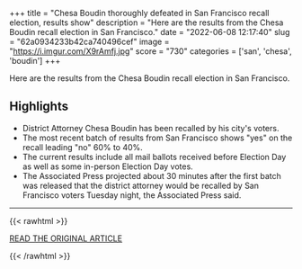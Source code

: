 +++
title = "Chesa Boudin thoroughly defeated in San Francisco recall election, results show"
description = "Here are the results from the Chesa Boudin recall election in San Francisco."
date = "2022-06-08 12:17:40"
slug = "62a0934233b42ca740496cef"
image = "https://i.imgur.com/X9rAmfj.jpg"
score = "730"
categories = ['san', 'chesa', 'boudin']
+++

Here are the results from the Chesa Boudin recall election in San Francisco.

## Highlights

- District Attorney Chesa Boudin has been recalled by his city's voters.
- The most recent batch of results from San Francisco shows "yes" on the recall leading "no" 60% to 40%.
- The current results include all mail ballots received before Election Day as well as some in-person Election Day votes.
- The Associated Press projected about 30 minutes after the first batch was released that the district attorney would be recalled by San Francisco voters Tuesday night, the Associated Press said.

---

{{< rawhtml >}}
  <p class="article-category">
    <a target="_blank" href="https://www.sfgate.com/elections/article/Chesa-Boudin-recall-results-in-San-Francisco-17226495.php">READ THE ORIGINAL ARTICLE</a>
  </p>
{{< /rawhtml >}}
